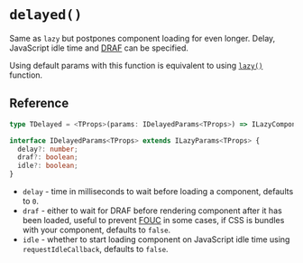# `delayed()`

Same as `lazy` but postpones component loading for even longer. Delay, JavaScript idle time and [DRAF](https://github.com/ryanve/draf) can be specified.

Using default params with this function is equivalent to using [`lazy()`](./lazy.md) function.

## Reference

```ts
type TDelayed = <TProps>(params: IDelayedParams<TProps>) => ILazyComponent<TProps>;

interface IDelayedParams<TProps> extends ILazyParams<TProps> {
  delay?: number;
  draf?: boolean;
  idle?: boolean;
}
```

  - `delay` - time in milliseconds to wait before loading a component, defaults to `0`.
  - `draf` - either to wait for DRAF before rendering component after it has been loaded, useful to prevent [FOUC](https://en.wikipedia.org/wiki/Flash_of_unstyled_content) in some cases, if CSS is bundles with your component, defaults to `false`.
  - `idle` - whether to start loading component on JavaScript idle time using `requestIdleCallback`, defaults to `false`.
